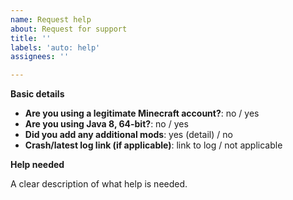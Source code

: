 ```yaml
---
name: Request help
about: Request for support
title: ''
labels: 'auto: help'
assignees: ''

---
```

<!--
Please fill in the following information.
-->

**Basic details**
- **Are you using a legitimate Minecraft account?**: no / yes
- **Are you using Java 8, 64-bit?**: no / yes
- **Did you add any additional mods**: yes (detail) / no
- **Crash/latest log link (if applicable)**: link to log / not applicable

<!--
Please post game log links using a paste-tool such as https://mclo.gs/ or https://pastebin.com/index.
Do not paste the log into the issue. It will make your issue hard to read.
-->

**Help needed**

A clear description of what help is needed.
